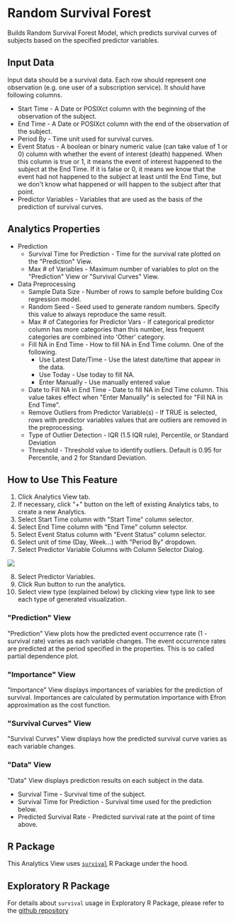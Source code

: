 # Random Survival Forest

Builds Random Survival Forest Model, which predicts survival curves of subjects based on the specified predictor variables.

## Input Data
Input data should be a survival data. Each row should represent one observation (e.g. one user of a subscription service). It should have following columns.

* Start Time - A Date or POSIXct column with the beginning of the observation of the subject.
* End Time - A Date or POSIXct column with the end of the observation of the subject.
* Period By - Time unit used for survival curves.
* Event Status - A boolean or binary numeric value (can take value of 1 or 0) column with whether the event of interest (death) happened. When this column is true or 1, it means the event of interest happened to the subject at the End Time. If it is false or 0, it means we know that the event had not happened to the subject at least until the End Time, but we don't know what happened or will happen to the subject after that point.
* Predictor Variables - Variables that are used as the basis of the prediction of survival curves.

## Analytics Properties
  * Prediction
    * Survival Time for Prediction - Time for the survival rate plotted on the "Prediction" View.
    * Max # of Variables - Maximum number of variables to plot on the "Prediction" View or "Survival Curves" View.
  * Data Preprocessing
    * Sample Data Size - Number of rows to sample before building Cox regression model.
    * Random Seed - Seed used to generate random numbers. Specify this value to always reproduce the same result.
    * Max # of Categories for Predictor Vars - If categorical predictor column has more categories than this number, less frequent categories are combined into 'Other' category.
    * Fill NA in End Time - How to fill NA in End Time column. One of the following.
      * Use Latest Date/Time - Use the latest date/time that appear in the data.
      * Use Today - Use today to fill NA.
      * Enter Manually  - Use manually entered value
    * Date to Fill NA in End Time - Date to fill NA in End Time column. This value takes effect when "Enter Manually" is selected for "Fill NA in End Time".
    * Remove Outliers from Predictor Variable(s) - If TRUE is selected, rows with predictor variables values that are outliers are removed in the preprocessing.
    * Type of Outlier Detection - IQR (1.5 IQR rule), Percentile, or Standard Deviation
    * Threshold - Threshold value to identify outliers. Default is 0.95 for Percentile, and 2 for Standard Deviation.


## How to Use This Feature
1. Click Analytics View tab.
2. If necessary, click "+" button on the left of existing Analytics tabs, to create a new Analytics.
3. Select Start Time column with "Start Time" column selector.
4. Select End Time column with "End Time" column selector.
5. Select Event Status column with "Event Status" column selector.
6. Select unit of time (Day, Week...) with "Period By" dropdown.
7. Select Predictor Variable Columns with Column Selector Dialog.

![](images/var_importance_with_time_column_select.png)

8. Select Predictor Variables.
9. Click Run button to run the analytics.
10. Select view type (explained below) by clicking view type link to see each type of generated visualization.

### "Prediction" View
"Prediction" View plots how the predicted event occurrence rate (1 - survival rate) varies as each variable changes. The event occurrence rates are predicted at the period specified in the properties. This is so called partial dependence plot.

### "Importance" View
"Importance" View displays importances of variables for the prediction of survival. Importances are calculated by permutation importance with Efron approximation as the cost function.

### "Survival Curves" View
"Survival Curves" View displays how the predicted survival curve varies as each variable changes.

### "Data" View
"Data" View displays prediction results on each subject in the data.

- Survival Time - Survival time of the subject.
- Survival Time for Prediction - Survival time used for the prediction below. 
- Predicted Survival Rate - Predicted survival rate at the point of time above.

## R Package

This Analytics View uses [`survival`](https://cran.r-project.org/web/packages/survival/index.html) R Package under the hood.

## Exploratory R Package

For details about `survival` usage in Exploratory R Package, please refer to the [github repository](https://github.com/exploratory-io/exploratory_func/blob/master/R/survival_forest.R)
